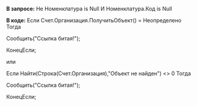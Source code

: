 **В запросе:**
Не Номенклатура is Null
И Номенклатура.Код is Null

**В коде:**
Если Счет.Организация.ПолучитьОбъект() = Неопределено Тогда

Сообщить("Ссылка битая!");

КонецЕсли;

или

Если Найти(Строка(Счет.Организация),"Объект не найден") <> 0 Тогда

Сообщить("Ссылка битая!");

КонецЕсли;
